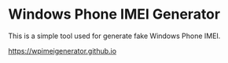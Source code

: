 # Windows Phone IMEI Generator
This is a simple tool used for generate fake Windows Phone IMEI.

https://wpimeigenerator.github.io
